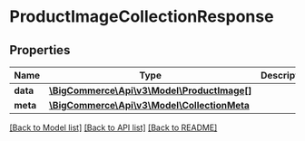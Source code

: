 # ProductImageCollectionResponse

## Properties
Name | Type | Description | Notes
------------ | ------------- | ------------- | -------------
**data** | [**\BigCommerce\Api\v3\Model\ProductImage[]**](ProductImage.md) |  | [optional] 
**meta** | [**\BigCommerce\Api\v3\Model\CollectionMeta**](CollectionMeta.md) |  | [optional] 

[[Back to Model list]](../README.md#documentation-for-models) [[Back to API list]](../README.md#documentation-for-api-endpoints) [[Back to README]](../README.md)


